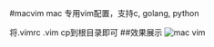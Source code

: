 #macvim
mac 专用vim配置，支持c, golang, python

将.vimrc .vim cp到根目录即可
##效果展示
![mac vim](http://i4.tietuku.com/9b4fbb655a236766.jpg)
